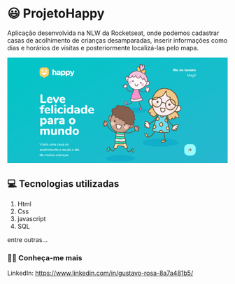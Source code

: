 # :smiley: ProjetoHappy 
Aplicação desenvolvida na NLW da Rocketseat, onde podemos cadastrar casas de acolhimento de crianças desamparadas, inserir informações como dias e horários de visitas e posteriormente localizá-las pelo mapa.


![gif NLW](https://github.com/luiz-lgrp/ProjetoHappy/blob/main/nlw3.gif)



## :computer: Tecnologias utilizadas
1. Html
1. Css
1. javascript 
1. SQL 

 entre outras... 
 
 ### :technologist: Conheça-me mais
 
 LinkedIn: https://www.linkedin.com/in/gustavo-rosa-8a7a481b5/
 
